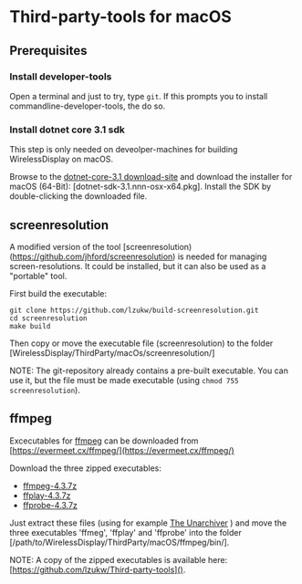 # Third-party-tools for macOS

## Prerequisites

### Install developer-tools

Open a terminal and just to try, type `git`. If this prompts you to install
commandline-developer-tools, the do so.

### Install dotnet core 3.1 sdk

This step is only needed on deveolper-machines for building WirelessDisplay
on macOS.

Browse to the [dotnet-core-3.1 download-site](https://dotnet.microsoft.com/download/dotnet-core/3.1)
and download the installer for macOS (64-Bit): [dotnet-sdk-3.1.nnn-osx-x64.pkg].
Install the SDK by double-clicking the downloaded file.


## screenresolution

A modified version of the tool 
[screenresolution)(https://github.com/jhford/screenresolution)
is needed for managing screen-resolutions. It could be installed, but
it can also be used as a "portable" tool.

First build the executable:

```
git clone https://github.com/lzukw/build-screenresolution.git
cd screenresolution
make build
```

Then copy or move the executable file (screenresolution) to the folder
[WirelessDisplay/ThirdParty/macOs/screenresolution/]

NOTE: The git-repository already contains a pre-built executable. You can use
it, but the file must be made executable (using `chmod 755 screenresolution`).

## ffmpeg

Excecutables for [ffmpeg](https://ffmpeg.org) can be downloaded from
[https://evermeet.cx/ffmpeg/](https://evermeet.cx/ffmpeg/)

Download the three zipped executables:

- [ffmpeg-4.3.7z](https://evermeet.cx/ffmpeg/ffmpeg-4.3.7z)
- [ffplay-4.3.7z](https://evermeet.cx/ffmpeg/ffplay-4.3.7z)
- [ffprobe-4.3.7z](https://evermeet.cx/ffmpeg/ffprobe-4.3.7z)

Just extract these files (using for example 
[The Unarchiver](https://theunarchiver.com) ) and
move the three executables 'ffmeg', 'ffplay' and 'ffprobe' into the
folder [/path/to/WirelessDisplay/ThirdParty/macOS/ffmpeg/bin/].

NOTE: A copy of the zipped executables is available here:
[https://github.com/lzukw/Third-party-tools]().
